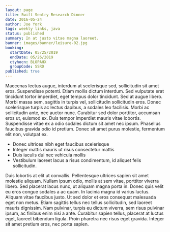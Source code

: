 ```yaml
---
layout: page
title: Swift Sentry Research Dinner
date: 2016-05-24
author: Joe York
tags: weekly links, java
status: published
summary: In at justo vitae magna laoreet.
banner: images/banner/leisure-02.jpg
booking:
  startDate: 05/25/2019
  endDate: 05/26/2019
  ctyhocn: BLOPAHX
  groupCode: SSRD
published: true
---
```

Maecenas lectus augue, interdum at scelerisque sed, sollicitudin sit amet eros. Suspendisse potenti. Etiam mollis dictum interdum. Sed vulputate erat tincidunt tortor imperdiet, eget tempus dolor tincidunt. Sed at augue libero. Morbi massa sem, sagittis in turpis vel, sollicitudin sollicitudin eros. Donec scelerisque turpis ac lectus dapibus, a sodales leo facilisis. Morbi ac sollicitudin ante, nec auctor nunc. Curabitur sed dolor porttitor, accumsan eros ut, euismod ex. Duis tempor imperdiet mauris vitae lobortis. Suspendisse vitae ex a odio sodales dictum sit amet nec ipsum. Phasellus faucibus gravida odio id pretium. Donec sit amet purus molestie, fermentum elit non, volutpat ex.

* Donec ultrices nibh eget faucibus scelerisque
* Integer mattis mauris ut risus consectetur mattis
* Duis iaculis dui nec vehicula mollis
* Vestibulum laoreet lacus a risus condimentum, id aliquet felis sollicitudin.

Duis lobortis at elit ut convallis. Pellentesque ultrices sapien sit amet molestie aliquam. Nullam ipsum odio, mollis at sem vitae, porttitor viverra libero. Sed placerat lacus nunc, ut aliquam magna porta in. Donec quis velit eu eros congue sodales a ac quam. In lacinia magna id varius luctus. Aliquam vitae faucibus justo. Ut sed dolor et eros consequat malesuada eget non metus. Etiam sagittis tellus nec tellus sollicitudin, sed laoreet mauris dignissim. Nam pulvinar, turpis eu dictum viverra, sem risus pulvinar ipsum, ac finibus enim nisi a ante. Curabitur sapien tellus, placerat at luctus eget, laoreet bibendum ligula. Proin pharetra nec risus eget gravida. Integer sit amet pretium eros, nec porta sapien.
